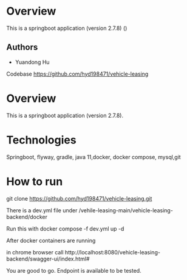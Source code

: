 # Overview

This is a springboot application (version 2.7.8) ()

## Authors

- Yuandong Hu

Codebase https://github.com/hyd198471/vehicle-leasing

# Overview

This is a springboot application (version 2.7.8).

# Technologies

Springboot, flyway, gradle, java 11,docker, docker compose, mysql,git

# How to run

git clone https://github.com/hyd198471/vehicle-leasing.git

There is a dev.yml file under
/vehile-leasing-main/vehicle-leasing-backend/docker

Run this with docker compose -f dev.yml up -d

After docker containers are running

in chrome browser call http://localhost:8080/vehicle-leasing-backend/swagger-ui/index.html#

You are good to go. Endpoint is available to be tested.
